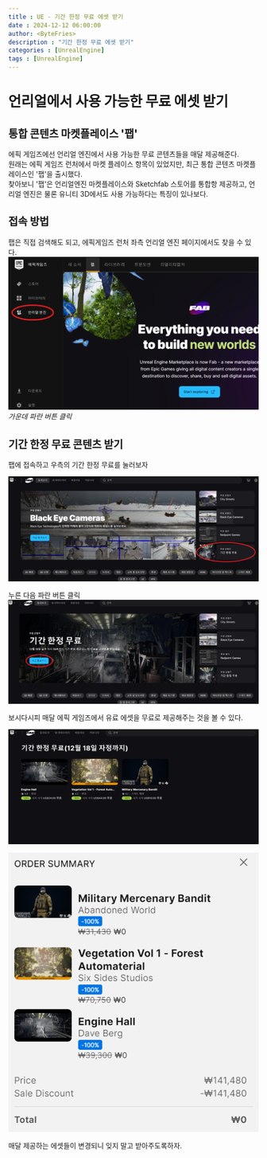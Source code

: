 ```yaml
---
title : UE - 기간 한정 무료 에셋 받기
date : 2024-12-12 06:00:00
author: <ByteFries>
description : "기간 한정 무료 에셋 받기"
categories : [UnrealEngine]
tags : [UnrealEngine]
---
```


# <span style = "font-weight: 800;">언리얼에서 사용 가능한 무료 에셋 받기</span>

## <span style = "font-weight: 800;">통합 콘텐츠 마켓플레이스 '팹'</span>
에픽 게임즈에선 언리얼 엔진에서 사용 가능한 무료 콘텐츠들을 매달 제공해준다.  
원래는 에픽 게임즈 런처에서 마켓 플레이스 항목이 있었지만, 최근 통합 콘텐츠 마켓플레이스인 '팹'을 출시했다.  
찾아보니 '팹'은 언리얼엔진 마켓플레이스와 Sketchfab 스토어를 통합항 제공하고, 언리얼 엔진은 물론 유니티 3D에서도 사용 가능하다는 특징이 있나보다.  

## <span style = "font-weight: 800;">접속 방법</span>

팹은 직접 검색해도 되고, 에픽게임즈 런처 좌측 언리얼 엔진 페이지에서도 찾을 수 있다.  
![](/assets/image/2024-12-12/epicLauncherImg.png)  
_가운데 파란 버튼 클릭_  

## <span style = "font-weight: 800;">기간 한정 무료 콘텐츠 받기</span>

팹에 접속하고 우측의 기간 한정 무료를 눌러보자  

![freeAsset1](/assets/image/2024-12-12/freeAsset1Img.png)  

누른 다음 파란 버튼 클릭  
![freeAsset2](/assets/image/2024-12-12/freeAsset2Img.png)  

보시다시피 매달 에픽 게임즈에서 유료 에셋을 무료로 제공해주는 것을 볼 수 있다.

![freeAsset3](/assets/image/2024-12-12/freeAsset3Img.png)  

![buy](/assets/image/2024-12-12/buyImg.png)  

매달 제공하는 에셋들이 변경되니 잊지 말고 받아주도록하자.  
